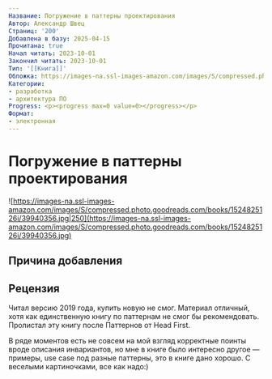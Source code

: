 ```yaml
---
Название: Погружение в паттерны проектирования
Автор: Александр Швец
Страниц: '200'
Добавлена в базу: 2025-04-15
Прочитана: true
Начал читать: 2023-10-01
Закончил читать: 2023-10-01
Тип: '[[Книга]]'
Обложка: https://images-na.ssl-images-amazon.com/images/S/compressed.photo.goodreads.com/books/1524825126i/39940356.jpg
Категории:
- разработка
- архитектура ПО
Progress: <p><progress max=0 value=0></progress></p>
Формат:
- электронная
---
```

# Погружение в паттерны проектирования

![https://images-na.ssl-images-amazon.com/images/S/compressed.photo.goodreads.com/books/1524825126i/39940356.jpg|250](https://images-na.ssl-images-amazon.com/images/S/compressed.photo.goodreads.com/books/1524825126i/39940356.jpg)

## Причина добавления


## Рецензия

Читал версию 2019 года, купить новую не смог. Материал отличный, хотя как единственную книгу по паттернам не смог бы рекомендовать. Пролистал эту книгу после Паттернов от Head First.

В ряде моментов есть не совсем на мой взгляд корректные поинты вроде описания инвариантов, но мне в книге было интересно другое — примеры, use case под разные паттерны, это в книге дано хорошо. С веселыми картиночками, все как надо:)